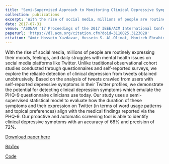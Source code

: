 ```yaml
---
title: "Semi-Supervised Approach to Monitoring Clinical Depressive Symptoms in Social Media"
collection: publications
excerpt: 'With the rise of social media, millions of people are routinely expressing their moods, feelings, and daily struggles with mental health issues on social media platforms like Twitter. Unlike traditional observational cohort studies conducted through questionnaires and self-reported surveys, we explore the reliable detection of clinical depression from tweets obtained unobtrusively. Based on the analysis of tweets crawled from users with self-reported depressive symptoms in their Twitter profiles, we demonstrate the potential for detecting clinical depression symptoms which emulate the PHQ-9 questionnaire clinicians use today. Our study uses a semi-supervised statistical model to evaluate how the duration of these symptoms and their expression on Twitter (in terms of word usage patterns and topical preferences) align with the medical findings reported via the PHQ-9. Our proactive and automatic screening tool is able to identify clinical depressive symptoms with an accuracy of 68% and precision of 72%.'
date: 2017-07-31
venue: "ASONAM '17 Proceedings of the 2017 IEEE/ACM International Conference on Advances in Social Networks Analysis and Mining 2017"
paperurl: 'https://dl.acm.org/citation.cfm?doid=3110025.3123028'
citation: "Amir Hossein Yazdavar, Hussein S. Al-Olimat, Monireh Ebrahimi, Goonmeet Bajaj, Tanvi Banerjee, Krishnaprasad Thirunarayan, Jyotishman Pathak, and Amit Sheth. 2017. Semi-Supervised Approach to Monitoring Clinical Depressive Symptoms in Social Media. In Proceedings of the 2017 IEEE/ACM International Conference on Advances in Social Networks Analysis and Mining 2017 (ASONAM '17), Jana Diesner, Elena Ferrari, and Guandong Xu (Eds.). ACM, New York, NY, USA, 1191-1198."
---
```


With the rise of social media, millions of people are routinely expressing their moods, feelings, and daily struggles with mental health issues on social media platforms like Twitter. Unlike traditional observational cohort studies conducted through questionnaires and self-reported surveys, we explore the reliable detection of clinical depression from tweets obtained unobtrusively. Based on the analysis of tweets crawled from users with self-reported depressive symptoms in their Twitter profiles, we demonstrate the potential for detecting clinical depression symptoms which emulate the PHQ-9 questionnaire clinicians use today. Our study uses a semi-supervised statistical model to evaluate how the duration of these symptoms and their expression on Twitter (in terms of word usage patterns and topical preferences) align with the medical findings reported via the PHQ-9. Our proactive and automatic screening tool is able to identify clinical depressive symptoms with an accuracy of 68% and precision of 72%.

[Download paper here](http://knoesis.cs.wright.edu/sites/default/files/IEEE_Conference%20%2813%29.pdf)

[BibTex](https://dl.acm.org/downformats.cfm?id=3123028&parent_id=3110025&expformat=bibtex)

[Code](https://github.com/halolimat/Social-media-Depression-Detector)
